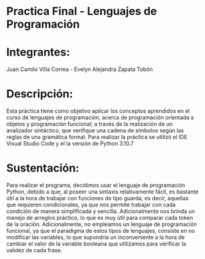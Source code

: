 # Practica Final - Lenguajes de Programación
# Integrantes: 
Juan Camilo Villa Correa - Evelyn Alejandra Zapata Tobón
# Descripción: 
Esta práctica tiene como objetivo aplicar los conceptos aprendidos en el curso de lenguajes de programación, acerca de programación orientada a objetos y programación funcional; a través de la realización de un analizador sintáctico, que verifique una cadena de símbolos según las reglas de una gramática formal.
Para realizar la práctica se utilizó el IDE Visual Studio Code y el la versión de Python 3.10.7
# Sustentación: 
Para realizar el programa, decidimos usar el lenguaje de programación Python, debido a que, al poseer una sintaxis relativamente fácil, es bastante útil a la hora de trabajar con funciones de tipo guarda, es decir, aquellas que requieren condicionales, ya que nos permite trabajar con cada condición de manera simplificada y sencilla. Adicionalmente nos brinda un manejo de arreglos práctico, lo que es muy útil para comparar cada token de la oración.
Adicionalmente, no empleamos un lenguaje de programación funcional, ya que el paradigma de estos tipos de lenguajes, consiste en no modificar las variables, lo que supondría un inconveniente a la hora de cambiar el valor de la variable booleana que utilizamos para verificar la validez de cada frase.

